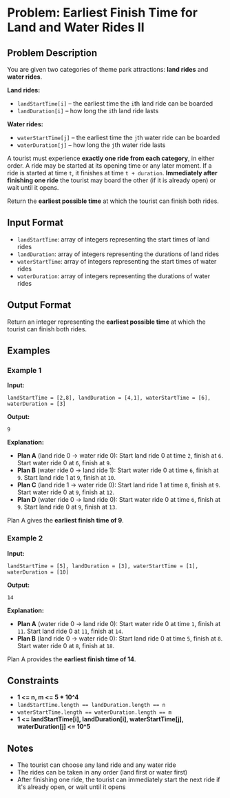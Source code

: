 
# Problem: Earliest Finish Time for Land and Water Rides II

## Problem Description
You are given two categories of theme park attractions: **land rides** and **water rides**.

**Land rides:**
- `landStartTime[i]` – the earliest time the `i`th land ride can be boarded
- `landDuration[i]` – how long the `i`th land ride lasts

**Water rides:**
- `waterStartTime[j]` – the earliest time the `j`th water ride can be boarded
- `waterDuration[j]` – how long the `j`th water ride lasts

A tourist must experience **exactly one ride from each category**, in either order. A ride may be started at its opening time or any later moment. If a ride is started at time `t`, it finishes at time `t + duration`. **Immediately after finishing one ride** the tourist may board the other (if it is already open) or wait until it opens.

Return the **earliest possible time** at which the tourist can finish both rides.

## Input Format
- `landStartTime`: array of integers representing the start times of land rides
- `landDuration`: array of integers representing the durations of land rides
- `waterStartTime`: array of integers representing the start times of water rides
- `waterDuration`: array of integers representing the durations of water rides

## Output Format
Return an integer representing the **earliest possible time** at which the tourist can finish both rides.

## Examples

### Example 1
**Input:**

`landStartTime = [2,8], landDuration = [4,1], waterStartTime = [6], waterDuration = [3]`<br/>

**Output:**

`9`<br/>

**Explanation:**
- **Plan A** (land ride 0 → water ride 0): Start land ride 0 at time `2`, finish at `6`. Start water ride 0 at `6`, finish at `9`.
- **Plan B** (water ride 0 → land ride 1): Start water ride 0 at time `6`, finish at `9`. Start land ride 1 at `9`, finish at `10`.
- **Plan C** (land ride 1 → water ride 0): Start land ride 1 at time `8`, finish at `9`. Start water ride 0 at `9`, finish at `12`.
- **Plan D** (water ride 0 → land ride 0): Start water ride 0 at time `6`, finish at `9`. Start land ride 0 at `9`, finish at `13`.

Plan A gives the **earliest finish time of 9**.

### Example 2
**Input:**

`landStartTime = [5], landDuration = [3], waterStartTime = [1], waterDuration = [10]`<br/>

**Output:**

`14`<br/>

**Explanation:**
- **Plan A** (water ride 0 → land ride 0): Start water ride 0 at time `1`, finish at `11`. Start land ride 0 at `11`, finish at `14`.
- **Plan B** (land ride 0 → water ride 0): Start land ride 0 at time `5`, finish at `8`. Start water ride 0 at `8`, finish at `18`.

Plan A provides the **earliest finish time of 14**.

## Constraints
- **1 <= n, m <= 5 * 10^4**
- `landStartTime.length == landDuration.length == n`
- `waterStartTime.length == waterDuration.length == m`
- **1 <= landStartTime[i], landDuration[i], waterStartTime[j], waterDuration[j] <= 10^5**

## Notes
- The tourist can choose any land ride and any water ride
- The rides can be taken in any order (land first or water first)
- After finishing one ride, the tourist can immediately start the next ride if it's already open, or wait until it opens

